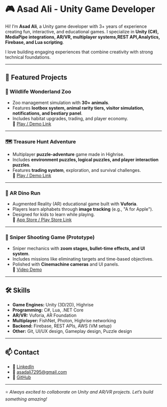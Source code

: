 # 🎮 Asad Ali - Unity Game Developer  

Hi! I’m **Asad Ali**, a Unity game developer with 3+ years of experience creating fun, interactive, and educational games. I specialize in **Unity (C#), MediaPipe integrations, AR/VR, multiplayer systems,REST API,Analytics, Firebase, and Lua scripting**.  

I love building engaging experiences that combine creativity with strong technical foundations.  

---

## 🚀 Featured Projects  

### 🦁 Wildlife Wonderland Zoo  
- Zoo management simulation with **30+ animals**.  
- Features **lootbox system, animal rarity tiers, visitor simulation, notifications, and bestiary panel**.  
- Includes habitat upgrades, trading, and player economy.  
🔗 [Play / Demo Link](#)  

---

### 🗺 Treasure Hunt Adventure  
- Multiplayer **puzzle-adventure** game made in Highrise.  
- Includes **environment puzzles, logical puzzles, and player interaction puzzles**.  
- Features **trading system**, exploration, and survival challenges.  
🔗 [Play / Demo Link](#)  

---

### 🦖 AR Dino Run  
- Augmented Reality (AR) educational game built with **Vuforia**.  
- Players learn alphabets through **image tracking** (e.g., "A for Apple").  
- Designed for kids to learn while playing.  
🔗 [App Store / Play Store Link](#)  

---

### 🎯 Sniper Shooting Game (Prototype)  
- Sniper mechanics with **zoom stages, bullet-time effects, and UI system**.  
- Includes missions like eliminating targets and time-based objectives.  
- Polished with **Cinemachine cameras** and UI panels.  
🔗 [Video Demo](#)  

---

## 🛠 Skills  

- **Game Engines:** Unity (3D/2D), Highrise  
- **Programming:** C#, Lua, .NET Core  
- **AR/VR:** Vuforia, AR Foundation  
- **Multiplayer:** FishNet, Photon, Highrise networking  
- **Backend:** Firebase, REST APIs, AWS (VM setup)  
- **Other:** Git, UI/UX design, Gameplay design, Puzzle design  

---

## 📫 Contact  

- 💼 [LinkedIn](https://www.linkedin.com/feed/)
- 📧 asadali7295@gmail.com
- 🐙 [GitHub](https://github.com/)  

---

⭐️ *Always excited to collaborate on Unity and AR/VR projects. Let’s build something amazing!*  
